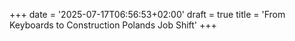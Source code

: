 +++
date = '2025-07-17T06:56:53+02:00'
draft = true
title = 'From Keyboards to Construction Polands Job Shift'
+++

